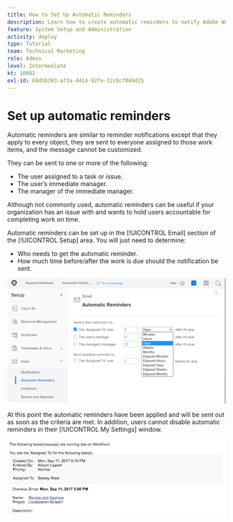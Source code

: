 ```yaml
---
title: How to Set Up Automatic Reminders
description: Learn how to create automatic reminders to notify Adobe Workfront users that work assignment planned completion dates are approaching or have passed.
feature: System Setup and Administration
activity: deploy
type: Tutorial
team: Technical Marketing
role: Admin
level: Intermediate
kt: 10092
exl-id: 69d5b383-af3a-4414-92fe-32c8cf869d25
---
```

<!---
this has the same content as the system administrator notification setup and mangement section of the email and inapp notificiations learning path
--->

# Set up automatic reminders

Automatic reminders are similar to reminder notifications except that they apply to every object, they are sent to everyone assigned to those work items, and the message cannot be customized. 

They can be sent to one or more of the following:

* The user assigned to a task or issue.
* The user’s immediate manager.
* The manager of the immediate manager.
 
Although not commonly used, automatic reminders can be useful if your organization has an issue with and wants to hold users accountable for completing work on time. 

Automatic reminders can be set up in the [!UICONTROL Email] section of the [!UICONTROL Setup] area. You will just need to determine:

* Who needs to get the automatic reminder.
* How much time before/after the work is due should the notification be sent.

![[!UICONTROL Automatic Reminders] window in [!UICONTROL Setup]](assets/admin-fund-automatic-reminders-1.png)

At this point the automatic reminders have been applied and will be sent out as soon as the criteria are met. In addition, users cannot disable automatic reminders in their [!UICONTROL My Settings] window.

![[!UICONTROL Automatic Reminder] email message](assets/admin-fund-automatic-reminders-2.png)
